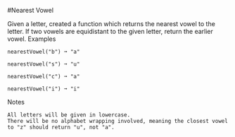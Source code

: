 #Nearest Vowel

Given a letter, created a function which returns the nearest vowel to the letter. If two vowels are equidistant to the given letter, return the earlier vowel.
Examples
```
nearestVowel("b") ➞ "a"

nearestVowel("s") ➞ "u"

nearestVowel("c") ➞ "a"

nearestVowel("i") ➞ "i"
```
Notes

    All letters will be given in lowercase.
    There will be no alphabet wrapping involved, meaning the closest vowel to "z" should return "u", not "a".
